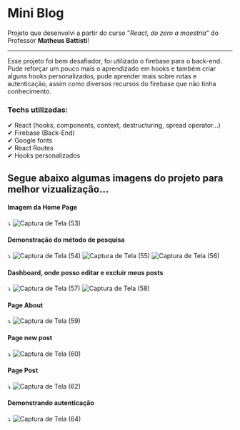 # Mini Blog

Projeto que desenvolvi a partir do curso "<em>React, do zero a maestria</em>" do Professor <strong>Matheus Battisti</strong>! <br>

<hr>
Esse projeto foi bem desafiador, foi utilizado o firebase para o back-end. Pude reforçar um pouco mais o aprendizado em hooks e também criar alguns hooks personalizados, pude aprender mais sobre rotas e autenticação, assim como diversos recursos do firebase que não tinha conhecimento.

### Techs utilizadas:   <br>

✔ React (hooks, components, context, destructuring, spread operator...) <br>
✔ Firebase (Back-End)<br>
✔ Google fonts <br>
✔ React Routes <br>
✔ Hooks personalizados <br>

## Segue abaixo algumas imagens do projeto para melhor vizualização...

#### Imagem da Home Page

⤵
![Captura de Tela (53)](https://user-images.githubusercontent.com/88805398/170366557-7d081aa1-242d-49cd-89e4-a22df77aefe6.png)

#### Demonstração do método de pesquisa

⤵
![Captura de Tela (54)](https://user-images.githubusercontent.com/88805398/170366902-397aab35-8570-43cb-86c5-176b0d0d5ef1.png)
![Captura de Tela (55)](https://user-images.githubusercontent.com/88805398/170366914-7c46c692-03cf-46e9-81b3-2911ebd0f560.png)
![Captura de Tela (56)](https://user-images.githubusercontent.com/88805398/170366922-08d91e54-ee03-4f78-a6b4-38b2d90ebe40.png)

#### Dashboard, onde posso editar e excluir meus posts

⤵
![Captura de Tela (57)](https://user-images.githubusercontent.com/88805398/170367301-648b1176-8b66-4da9-9efb-a4a1b0290fc7.png)
![Captura de Tela (58)](https://user-images.githubusercontent.com/88805398/170367551-afca26e9-75fd-4909-9f40-4f348bf502f1.png)

#### Page About

⤵
![Captura de Tela (59)](https://user-images.githubusercontent.com/88805398/170367937-ff6e4e6c-814c-4f3a-9e50-fff5e8b11b9d.png)

#### Page new post

⤵
![Captura de Tela (60)](https://user-images.githubusercontent.com/88805398/170368015-41dc89e5-4871-4396-ac96-83830df7316b.png)

#### Page Post

⤵
![Captura de Tela (62)](https://user-images.githubusercontent.com/88805398/170368154-b2b09458-a90d-414b-8e9b-0e716e7b1ec7.png)

#### Demonstrando autenticação

⤵
![Captura de Tela (64)](https://user-images.githubusercontent.com/88805398/170368226-dbc30992-7532-4dc6-94a5-1906709102e3.png)
